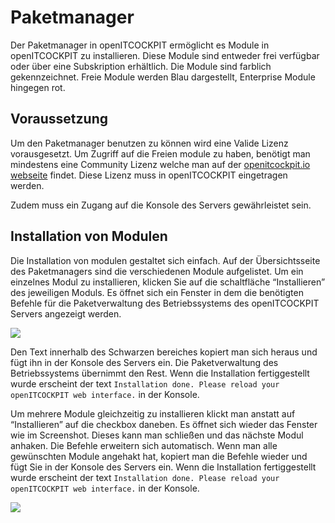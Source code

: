 # Paketmanager

Der Paketmanager in openITCOCKPIT ermöglicht es Module in openITCOCKPIT zu installieren. Diese Module sind entweder frei verfügbar oder über eine Subskription erhältlich. Die Module sind farblich gekennzeichnet. Freie Module werden Blau dargestellt, Enterprise Module hingegen rot.

## Voraussetzung

Um den Paketmanager benutzen zu können wird eine Valide Lizenz vorausgesetzt. Um Zugriff auf die Freien module zu haben, benötigt man mindestens eine Community Lizenz welche man auf der [openitcockpit.io webseite](https://openitcockpit.io/download_server/) findet. Diese Lizenz muss in openITCOCKPIT eingetragen werden. 

Zudem muss ein Zugang auf die Konsole des Servers gewährleistet sein.

## Installation von Modulen

Die Installation von modulen gestaltet sich einfach. Auf der Übersichtsseite des Paketmanagers sind die verschiedenen Module aufgelistet. Um ein einzelnes Modul zu installieren, klicken Sie auf die schaltfläche “Installieren” des jeweiligen Moduls. Es öffnet sich ein Fenster in dem die benötigten Befehle für die Paketverwaltung des Betriebssystems des openITCOCKPIT Servers angezeigt werden. 

![](images/packagemanager-installpackages.png)

Den Text innerhalb des Schwarzen bereiches kopiert man sich heraus und fügt ihn in der Konsole des Servers ein. Die Paketverwaltung des Betriebssystems übernimmt den Rest. Wenn die Installation fertiggestellt wurde erscheint der text `Installation done. Please reload your openITCOCKPIT web interface.` in der Konsole.

Um mehrere Module gleichzeitig zu installieren klickt man anstatt auf “Installieren” auf die checkbox daneben. Es öffnet sich wieder das Fenster wie im Screenshot. Dieses kann man schließen und das nächste Modul anhaken. Die Befehle erweitern sich automatisch. Wenn man alle gewünschten Module angehakt hat, kopiert man die Befehle wieder und fügt Sie in der Konsole des Servers ein. Wenn die Installation fertiggestellt wurde erscheint der text `Installation done. Please reload your openITCOCKPIT web interface.` in der Konsole.

![](images/packagemanager-installpackagesmulti.png)